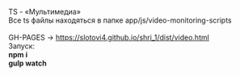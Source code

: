 TS - «Мультимедиа»<br>
Все ts файлы находяться в папке app/js/video-monitoring-scripts<br>
<br>
GH-PAGES -> https://slotovi4.github.io/shri_1/dist/video.html<br>
Запуск:<br>
<b>npm i</b><br>
<b>gulp watch</b><br>
